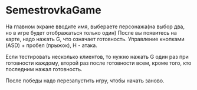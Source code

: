 # SemestrovkaGame
На главном экране вводите имя, выбераете персонажа(на выбор два, но в игре будет отображаться только один)
После вы появитесь на карте, надо нажать G, что означает готовность.
Управление кнопками (ASD) + пробел (прыжок), H - атака.

Если тестировать несколько клиентов, то нужно нажать G один раз при готовности каждому, второй раз после готовности всем, кроме того, кто последним нажал готовность.

После победы надо перезапустить игру, чтобы начать заново.

